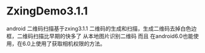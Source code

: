# ZxingDemo3.1.1
android 二维码扫描基于zxing3.1.1 二维码的生成和扫描，生成二维码去掉白色边框，二维码扫描比早期的快多了
从本地图片识别二维码
而且 在android6.0也能使用，在6.0上使用了获取相机权限的方法。



